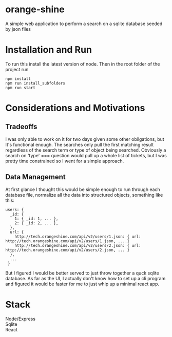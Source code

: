 # orange-shine

A simple web application to perform a search on a sqlite database seeded by json files

# Installation and Run
To run this install the latest version of node.
Then in the root folder of the project run
```
npm install
npm run install_subfolders
npm run start
```

# Considerations and Motivations

## Tradeoffs
I was only able to work on it for two days given some other obilgations, but It's functional enough. The searches only pull the first matching result regardless of the search term or type of object being searched. Obviously a search on 'type' === question would pull up a whole list of tickets, but I was pretty time constrained so I went for a simple approach. 

## Data Management
At first glance I thought this would be simple enough to run through each database file, normalize all the data into structured objects, something like this:
```
users: {
  _id: {
    1: { _id: 1, ... },
    2: { _id: 2, ... },
  },
  url: {
    http://tech.orangeshine.com/api/v2/users/1.json: { url: http://tech.orangeshine.com/api/v2/users/1.json, ....}
    http://tech.orangeshine.com/api/v2/users/2.json: { url: http://tech.orangeshine.com/api/v2/users/2.json, ... }
  },
  ...
 }
 ```
But I figured I would be better served to just throw together a quck sqlite database. 
As far as the UI, I actually don't know how to set up a cli program and figured it would be faster for me to just whip up a minimal react app.

# Stack
Node/Express \
Sqlite \
React


